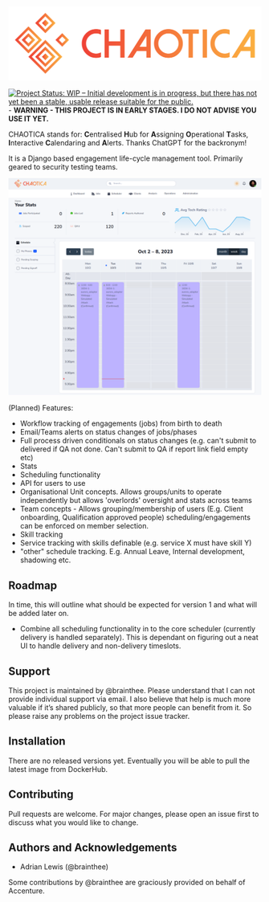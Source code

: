 <p align="center"> <img src="https://raw.githubusercontent.com/brainthee/CHAOTICA/main/media/logo_nobg.png"/></p>

[![Project Status: WIP – Initial development is in progress, but there has not yet been a stable, usable release suitable for the public.](https://www.repostatus.org/badges/latest/wip.svg)](https://www.repostatus.org/#wip) - **WARNING - THIS PROJECT IS IN EARLY STAGES. I DO NOT ADVISE YOU USE IT YET.**

CHAOTICA stands for: **C**entralised **H**ub for **A**ssigning **O**perational **T**asks, **I**nteractive **C**alendaring and **A**lerts. Thanks ChatGPT for the backronym!

It is a Django based engagement life-cycle management tool. Primarily geared to security testing teams.

![CHAOTICA Dashboard](media/screenshots/dashboard.png "Dashboard")

(Planned) Features:

- Workflow tracking of engagements (jobs) from birth to death
- Email/Teams alerts on status changes of jobs/phases
- Full process driven conditionals on status changes (e.g. can't submit to delivered if QA not done. Can't submit to QA if report link field empty etc)
- Stats
- Scheduling functionality
- API for users to use
- Organisational Unit concepts. Allows groups/units to operate independently but allows 'overlords' oversight and stats across teams
- Team concepts - Allows grouping/membership of users (E.g. Client onboarding, Qualification approved people) scheduling/engagements can be enforced on member selection. 
- Skill tracking
- Service tracking with skills definable (e.g. service X must have skill Y)
- "other" schedule tracking. E.g. Annual Leave, Internal development, shadowing etc.

## Roadmap

In time, this will outline what should be expected for version 1 and what will be added later on.

- Combine all scheduling functionality in to the core scheduler (currently delivery is handled separately). This is dependant on figuring out a neat UI to handle delivery and non-delivery timeslots.

## Support

This project is maintained by @brainthee. Please understand that I can not provide individual support via email. I also believe that help is much more valuable if it’s shared publicly, so that more people can benefit from it. So please raise any problems on the project issue tracker.

## Installation

There are no released versions yet. Eventually you will be able to pull the latest image from DockerHub.

## Contributing

Pull requests are welcome. For major changes, please open an issue first to discuss what you would like to change.

## Authors and Acknowledgements

* Adrian Lewis (@brainthee)

Some contributions by @brainthee are graciously provided on behalf of Accenture.
